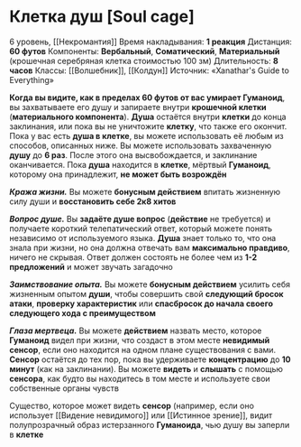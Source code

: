 # Клетка душ [Soul cage]
6 уровень, [[Некромантия]]
Время накладывания: **1 реакция**
Дистанция: **60 футов**
Компоненты: **Вербальный**, **Соматический**, **Материальный** (крошечная серебряная клетка стоимостью 100 зм)
Длительность: **8 часов**
Классы: [[Волшебник]], [[Колдун]]
Источник: «Xanathar's Guide to Everything»

**Когда вы видите, как в пределах 60 футов от вас умирает Гуманоид**, вы захватываете его душу и запираете внутри **крошечной клетки** (**материального компонента**). **Душа** остаётся внутри **клетки** до конца заклинания, или пока вы не уничтожите **клетку**, что также его окончит. Пока у вас есть **душа в клетке**, вы можете использовать её любым из способов, описанных ниже. Вы можете использовать захваченную **душу** до **6 раз**. После этого она высвобождается, и заклинание оканчивается. Пока **душа** находится в **клетке**, мёртвый **Гуманоид**, которому она принадлежит, **не может быть возрождён**

**_Кража жизни._** Вы можете **бонусным действием** впитать жизненную силу души и **восстановить себе 2к8 хитов**

**_Вопрос душе._** Вы **задаёте душе вопрос** (**действие** не требуется) и получаете короткий телепатический ответ, который можете понять независимо от используемого языка. **Душа** знает только то, что она знала при жизни, но она должна отвечать вам **максимально правдиво**, ничего не скрывая. Ответ должен состоять не более чем из **1-2 предложений** и может звучать загадочно

**_Заимствование опыта._** Вы можете **бонусным действием** усилить себя жизненным опытом **души**, чтобы совершить свой **следующий бросок атаки**, **проверку характеристик** или **спасбросок до начала своего следующего хода с преимуществом**

**_Глаза мертвеца._** Вы можете **действием** назвать место, которое **Гуманоид** видел при жизни, что создаст в этом месте **невидимый сенсор**, если оно находится на одном плане существования с вами. **Сенсор** остаётся до тех пор, пока вы удерживаете **концентрацию** до **10 минут** (как на заклинании). Вы можете **видеть** и **слышать** с помощью **сенсора**, как будто вы находитесь в том месте и используете свои собственные органы чувств

Существо, которое может видеть **сенсор** (например, если оно использует [[Видение невидимого]] или [[Истинное зрение]], видит полупрозрачный образ истерзанного **Гуманоида**, чью душу вы заперли в **клетке**